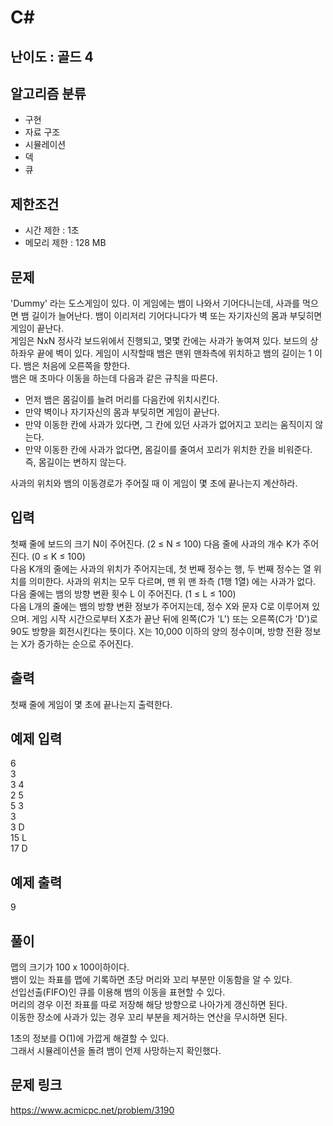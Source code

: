 # C#

## 난이도 : 골드 4

## 알고리즘 분류
  - 구현
  - 자료 구조
  - 시뮬레이션
  - 덱
  - 큐

## 제한조건
  - 시간 제한 : 1초
  - 메모리 제한 : 128 MB

## 문제
'Dummy' 라는 도스게임이 있다. 이 게임에는 뱀이 나와서 기어다니는데, 사과를 먹으면 뱀 길이가 늘어난다. 뱀이 이리저리 기어다니다가 벽 또는 자기자신의 몸과 부딪히면 게임이 끝난다.<br/>
게임은 NxN 정사각 보드위에서 진행되고, 몇몇 칸에는 사과가 놓여져 있다. 보드의 상하좌우 끝에 벽이 있다. 게임이 시작할때 뱀은 맨위 맨좌측에 위치하고 뱀의 길이는 1 이다. 뱀은 처음에 오른쪽을 향한다.<br/>
뱀은 매 초마다 이동을 하는데 다음과 같은 규칙을 따른다.<br/>

  - 먼저 뱀은 몸길이를 늘려 머리를 다음칸에 위치시킨다.
  - 만약 벽이나 자기자신의 몸과 부딪히면 게임이 끝난다.
  - 만약 이동한 칸에 사과가 있다면, 그 칸에 있던 사과가 없어지고 꼬리는 움직이지 않는다.
  - 만약 이동한 칸에 사과가 없다면, 몸길이를 줄여서 꼬리가 위치한 칸을 비워준다. 즉, 몸길이는 변하지 않는다.

사과의 위치와 뱀의 이동경로가 주어질 때 이 게임이 몇 초에 끝나는지 계산하라.<br/>


## 입력
첫째 줄에 보드의 크기 N이 주어진다. (2 ≤ N ≤ 100) 다음 줄에 사과의 개수 K가 주어진다. (0 ≤ K ≤ 100)<br/>
다음 K개의 줄에는 사과의 위치가 주어지는데, 첫 번째 정수는 행, 두 번째 정수는 열 위치를 의미한다. 사과의 위치는 모두 다르며, 맨 위 맨 좌측 (1행 1열) 에는 사과가 없다.<br/>
다음 줄에는 뱀의 방향 변환 횟수 L 이 주어진다. (1 ≤ L ≤ 100)<br/>
다음 L개의 줄에는 뱀의 방향 변환 정보가 주어지는데, 정수 X와 문자 C로 이루어져 있으며. 게임 시작 시간으로부터 X초가 끝난 뒤에 왼쪽(C가 'L') 또는 오른쪽(C가 'D')로 90도 방향을 회전시킨다는 뜻이다. X는 10,000 이하의 양의 정수이며, 방향 전환 정보는 X가 증가하는 순으로 주어진다.<br/>


## 출력
첫째 줄에 게임이 몇 초에 끝나는지 출력한다.<br/>


## 예제 입력
6<br/>
3<br/>
3 4<br/>
2 5<br/>
5 3<br/>
3<br/>
3 D<br/>
15 L<br/>
17 D<br/>


## 예제 출력
9<br/>


## 풀이
맵의 크기가 100 x 100이하이다.<br/>
뱀이 있는 좌표를 맵에 기록하면 초당 머리와 꼬리 부분만 이동함을 알 수 있다.<br/>
선입선출(FIFO)인 큐를 이용해 뱀의 이동을 표현할 수 있다.<br/>
머리의 경우 이전 좌표를 따로 저장해 해당 방향으로 나아가게 갱신하면 된다.<br/>
이동한 장소에 사과가 있는 경우 꼬리 부분을 제거하는 연산을 무시하면 된다.<br/>


1초의 정보를 O(1)에 가깝게 해결할 수 있다.<br/>
그래서 시뮬레이션을 돌려 뱀이 언제 사망하는지 확인했다.<br/>



## 문제 링크
https://www.acmicpc.net/problem/3190